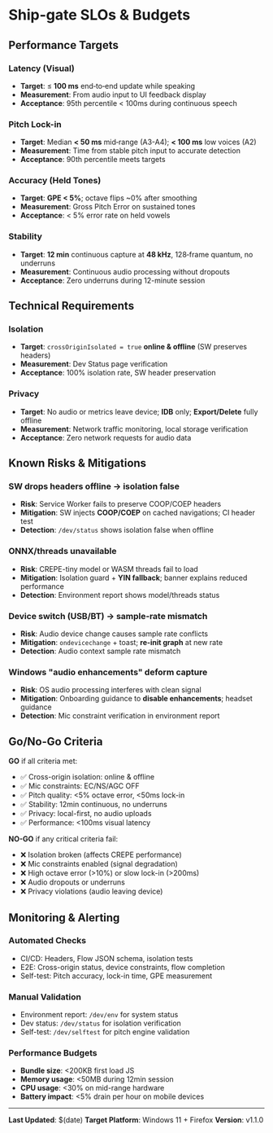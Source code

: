 # Ship-gate SLOs & Budgets

## Performance Targets

### Latency (Visual)
- **Target**: ≤ **100 ms** end‑to‑end update while speaking
- **Measurement**: From audio input to UI feedback display
- **Acceptance**: 95th percentile < 100ms during continuous speech

### Pitch Lock-in
- **Target**: Median **< 50 ms** mid‑range (A3-A4); **< 100 ms** low voices (A2)
- **Measurement**: Time from stable pitch input to accurate detection
- **Acceptance**: 90th percentile meets targets

### Accuracy (Held Tones)
- **Target**: **GPE < 5%**; octave flips ~0% after smoothing
- **Measurement**: Gross Pitch Error on sustained tones
- **Acceptance**: < 5% error rate on held vowels

### Stability
- **Target**: **12 min** continuous capture at **48 kHz**, 128‑frame quantum, no underruns
- **Measurement**: Continuous audio processing without dropouts
- **Acceptance**: Zero underruns during 12-minute session

## Technical Requirements

### Isolation
- **Target**: `crossOriginIsolated = true` **online & offline** (SW preserves headers)
- **Measurement**: Dev Status page verification
- **Acceptance**: 100% isolation rate, SW header preservation

### Privacy
- **Target**: No audio or metrics leave device; **IDB** only; **Export/Delete** fully offline
- **Measurement**: Network traffic monitoring, local storage verification
- **Acceptance**: Zero network requests for audio data

## Known Risks & Mitigations

### SW drops headers offline → isolation false
- **Risk**: Service Worker fails to preserve COOP/COEP headers
- **Mitigation**: SW injects **COOP/COEP** on cached navigations; CI header test
- **Detection**: `/dev/status` shows isolation false when offline

### ONNX/threads unavailable
- **Risk**: CREPE-tiny model or WASM threads fail to load
- **Mitigation**: Isolation guard + **YIN fallback**; banner explains reduced performance
- **Detection**: Environment report shows model/threads status

### Device switch (USB/BT) → sample‑rate mismatch
- **Risk**: Audio device change causes sample rate conflicts
- **Mitigation**: `ondevicechange` + toast; **re‑init graph** at new rate
- **Detection**: Audio context sample rate mismatch

### Windows "audio enhancements" deform capture
- **Risk**: OS audio processing interferes with clean signal
- **Mitigation**: Onboarding guidance to **disable enhancements**; headset guidance
- **Detection**: Mic constraint verification in environment report

## Go/No-Go Criteria

**GO** if all criteria met:
- ✅ Cross-origin isolation: online & offline
- ✅ Mic constraints: EC/NS/AGC OFF
- ✅ Pitch quality: <5% octave error, <50ms lock-in
- ✅ Stability: 12min continuous, no underruns
- ✅ Privacy: local-first, no audio uploads
- ✅ Performance: <100ms visual latency

**NO-GO** if any critical criteria fail:
- ❌ Isolation broken (affects CREPE performance)
- ❌ Mic constraints enabled (signal degradation)
- ❌ High octave error (>10%) or slow lock-in (>200ms)
- ❌ Audio dropouts or underruns
- ❌ Privacy violations (audio leaving device)

## Monitoring & Alerting

### Automated Checks
- CI/CD: Headers, Flow JSON schema, isolation tests
- E2E: Cross-origin status, device constraints, flow completion
- Self-test: Pitch accuracy, lock-in time, GPE measurement

### Manual Validation
- Environment report: `/dev/env` for system status
- Dev status: `/dev/status` for isolation verification
- Self-test: `/dev/selftest` for pitch engine validation

### Performance Budgets
- **Bundle size**: <200KB first load JS
- **Memory usage**: <50MB during 12min session
- **CPU usage**: <30% on mid-range hardware
- **Battery impact**: <5% drain per hour on mobile devices

---

**Last Updated**: $(date)
**Target Platform**: Windows 11 + Firefox
**Version**: v1.1.0
